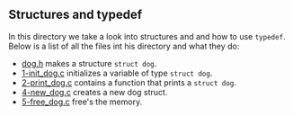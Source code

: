 Structures and typedef
---
In this directory we take a look into structures and and how to use  `typedef`. Below is a list of all the files int his directory and what they do:
- [dog.h](https://github.com/KatlegoMachethe/alx-low_level_programming/tree/master/0x0E-structures_typedef/dog.h)	makes a structure `struct dog`.
- [1-init\_dog.c](https://github.com/KatlegoMachethe/alx-low_level_programming/tree/master/0x0E-structures_typedef/1-init_dog.c)	initializes a variable of type `struct dog`.
- [2-print\_dog.c](https://github.com/KatlegoMachethe/alx-low_level_programming/tree/master/0x0E-structures_typedef/2-print_dog.c)	contains a function that prints a `struct dog`.
- [4-new\_dog.c](https://github.com/KatlegoMachethe/alx-low_level_programming/tree/master/0x0E-structures_typedef/4-new_dog.c)	creates a new dog struct.
- [5-free\_dog.c](https://github.com/KatlegoMachethe/alx-low_level_programming/tree/master/0x0E-structures_typedef/5-free_dog.c)	free's the memory.
